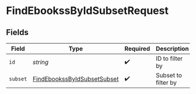 # FindEbookssByIdSubsetRequest


## Fields

| Field                                                                                 | Type                                                                                  | Required                                                                              | Description                                                                           |
| ------------------------------------------------------------------------------------- | ------------------------------------------------------------------------------------- | ------------------------------------------------------------------------------------- | ------------------------------------------------------------------------------------- |
| `id`                                                                                  | *string*                                                                              | :heavy_check_mark:                                                                    | ID to filter by                                                                       |
| `subset`                                                                              | [FindEbookssByIdSubsetSubset](../../models/operations/findebookssbyidsubsetsubset.md) | :heavy_check_mark:                                                                    | Subset to filter by                                                                   |
